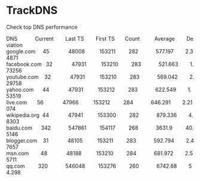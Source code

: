 # TrackDNS
Check top DNS performance


DNS&nbsp;&nbsp;&nbsp;&nbsp;&nbsp;&nbsp;&nbsp;&nbsp;&nbsp;&nbsp;&nbsp;&nbsp;Current&nbsp;&nbsp;&nbsp;&nbsp;&nbsp;&nbsp;&nbsp;&nbsp;Last&nbsp;TS&nbsp;&nbsp;&nbsp;&nbsp;&nbsp;&nbsp;&nbsp;&nbsp;First&nbsp;TS&nbsp;&nbsp;&nbsp;&nbsp;&nbsp;&nbsp;&nbsp;Count&nbsp;&nbsp;&nbsp;&nbsp;&nbsp;&nbsp;&nbsp;&nbsp;&nbsp;&nbsp;Average&nbsp;&nbsp;&nbsp;&nbsp;&nbsp;&nbsp;&nbsp;&nbsp;Deviation&nbsp;&nbsp;&nbsp;&nbsp;&nbsp;&nbsp;
google.com&nbsp;&nbsp;&nbsp;&nbsp;&nbsp;45&nbsp;&nbsp;&nbsp;&nbsp;&nbsp;&nbsp;&nbsp;&nbsp;&nbsp;&nbsp;&nbsp;&nbsp;&nbsp;48008&nbsp;&nbsp;&nbsp;&nbsp;&nbsp;&nbsp;&nbsp;&nbsp;&nbsp;&nbsp;153211&nbsp;&nbsp;&nbsp;&nbsp;&nbsp;&nbsp;&nbsp;&nbsp;&nbsp;282&nbsp;&nbsp;&nbsp;&nbsp;&nbsp;&nbsp;&nbsp;&nbsp;&nbsp;&nbsp;&nbsp;&nbsp;577.197&nbsp;&nbsp;&nbsp;&nbsp;&nbsp;&nbsp;&nbsp;&nbsp;2.34871&nbsp;&nbsp;&nbsp;&nbsp;&nbsp;&nbsp;&nbsp;&nbsp;
facebook.com&nbsp;&nbsp;&nbsp;32&nbsp;&nbsp;&nbsp;&nbsp;&nbsp;&nbsp;&nbsp;&nbsp;&nbsp;&nbsp;&nbsp;&nbsp;&nbsp;47931&nbsp;&nbsp;&nbsp;&nbsp;&nbsp;&nbsp;&nbsp;&nbsp;&nbsp;&nbsp;153210&nbsp;&nbsp;&nbsp;&nbsp;&nbsp;&nbsp;&nbsp;&nbsp;&nbsp;283&nbsp;&nbsp;&nbsp;&nbsp;&nbsp;&nbsp;&nbsp;&nbsp;&nbsp;&nbsp;&nbsp;&nbsp;521.663&nbsp;&nbsp;&nbsp;&nbsp;&nbsp;&nbsp;&nbsp;&nbsp;1.73256&nbsp;&nbsp;&nbsp;&nbsp;&nbsp;&nbsp;&nbsp;&nbsp;
youtube.com&nbsp;&nbsp;&nbsp;&nbsp;32&nbsp;&nbsp;&nbsp;&nbsp;&nbsp;&nbsp;&nbsp;&nbsp;&nbsp;&nbsp;&nbsp;&nbsp;&nbsp;47931&nbsp;&nbsp;&nbsp;&nbsp;&nbsp;&nbsp;&nbsp;&nbsp;&nbsp;&nbsp;153210&nbsp;&nbsp;&nbsp;&nbsp;&nbsp;&nbsp;&nbsp;&nbsp;&nbsp;283&nbsp;&nbsp;&nbsp;&nbsp;&nbsp;&nbsp;&nbsp;&nbsp;&nbsp;&nbsp;&nbsp;&nbsp;569.042&nbsp;&nbsp;&nbsp;&nbsp;&nbsp;&nbsp;&nbsp;&nbsp;2.29758&nbsp;&nbsp;&nbsp;&nbsp;&nbsp;&nbsp;&nbsp;&nbsp;
yahoo.com&nbsp;&nbsp;&nbsp;&nbsp;&nbsp;&nbsp;44&nbsp;&nbsp;&nbsp;&nbsp;&nbsp;&nbsp;&nbsp;&nbsp;&nbsp;&nbsp;&nbsp;&nbsp;&nbsp;47931&nbsp;&nbsp;&nbsp;&nbsp;&nbsp;&nbsp;&nbsp;&nbsp;&nbsp;&nbsp;153212&nbsp;&nbsp;&nbsp;&nbsp;&nbsp;&nbsp;&nbsp;&nbsp;&nbsp;283&nbsp;&nbsp;&nbsp;&nbsp;&nbsp;&nbsp;&nbsp;&nbsp;&nbsp;&nbsp;&nbsp;&nbsp;622.549&nbsp;&nbsp;&nbsp;&nbsp;&nbsp;&nbsp;&nbsp;&nbsp;1.53519&nbsp;&nbsp;&nbsp;&nbsp;&nbsp;&nbsp;&nbsp;&nbsp;
live.com&nbsp;&nbsp;&nbsp;&nbsp;&nbsp;&nbsp;&nbsp;56&nbsp;&nbsp;&nbsp;&nbsp;&nbsp;&nbsp;&nbsp;&nbsp;&nbsp;&nbsp;&nbsp;&nbsp;&nbsp;47966&nbsp;&nbsp;&nbsp;&nbsp;&nbsp;&nbsp;&nbsp;&nbsp;&nbsp;&nbsp;153212&nbsp;&nbsp;&nbsp;&nbsp;&nbsp;&nbsp;&nbsp;&nbsp;&nbsp;284&nbsp;&nbsp;&nbsp;&nbsp;&nbsp;&nbsp;&nbsp;&nbsp;&nbsp;&nbsp;&nbsp;&nbsp;646.291&nbsp;&nbsp;&nbsp;&nbsp;&nbsp;&nbsp;&nbsp;&nbsp;2.21074&nbsp;&nbsp;&nbsp;&nbsp;&nbsp;&nbsp;&nbsp;&nbsp;
wikipedia.org&nbsp;&nbsp;44&nbsp;&nbsp;&nbsp;&nbsp;&nbsp;&nbsp;&nbsp;&nbsp;&nbsp;&nbsp;&nbsp;&nbsp;&nbsp;47941&nbsp;&nbsp;&nbsp;&nbsp;&nbsp;&nbsp;&nbsp;&nbsp;&nbsp;&nbsp;153300&nbsp;&nbsp;&nbsp;&nbsp;&nbsp;&nbsp;&nbsp;&nbsp;&nbsp;282&nbsp;&nbsp;&nbsp;&nbsp;&nbsp;&nbsp;&nbsp;&nbsp;&nbsp;&nbsp;&nbsp;&nbsp;879.336&nbsp;&nbsp;&nbsp;&nbsp;&nbsp;&nbsp;&nbsp;&nbsp;4.8303&nbsp;&nbsp;&nbsp;&nbsp;&nbsp;&nbsp;&nbsp;&nbsp;&nbsp;
baidu.com&nbsp;&nbsp;&nbsp;&nbsp;&nbsp;&nbsp;342&nbsp;&nbsp;&nbsp;&nbsp;&nbsp;&nbsp;&nbsp;&nbsp;&nbsp;&nbsp;&nbsp;&nbsp;547861&nbsp;&nbsp;&nbsp;&nbsp;&nbsp;&nbsp;&nbsp;&nbsp;&nbsp;154117&nbsp;&nbsp;&nbsp;&nbsp;&nbsp;&nbsp;&nbsp;&nbsp;&nbsp;268&nbsp;&nbsp;&nbsp;&nbsp;&nbsp;&nbsp;&nbsp;&nbsp;&nbsp;&nbsp;&nbsp;&nbsp;3631.9&nbsp;&nbsp;&nbsp;&nbsp;&nbsp;&nbsp;&nbsp;&nbsp;&nbsp;40.5146&nbsp;&nbsp;&nbsp;&nbsp;&nbsp;&nbsp;&nbsp;&nbsp;
blogger.com&nbsp;&nbsp;&nbsp;&nbsp;31&nbsp;&nbsp;&nbsp;&nbsp;&nbsp;&nbsp;&nbsp;&nbsp;&nbsp;&nbsp;&nbsp;&nbsp;&nbsp;48105&nbsp;&nbsp;&nbsp;&nbsp;&nbsp;&nbsp;&nbsp;&nbsp;&nbsp;&nbsp;153211&nbsp;&nbsp;&nbsp;&nbsp;&nbsp;&nbsp;&nbsp;&nbsp;&nbsp;283&nbsp;&nbsp;&nbsp;&nbsp;&nbsp;&nbsp;&nbsp;&nbsp;&nbsp;&nbsp;&nbsp;&nbsp;592.794&nbsp;&nbsp;&nbsp;&nbsp;&nbsp;&nbsp;&nbsp;&nbsp;2.47657&nbsp;&nbsp;&nbsp;&nbsp;&nbsp;&nbsp;&nbsp;&nbsp;
msn.com&nbsp;&nbsp;&nbsp;&nbsp;&nbsp;&nbsp;&nbsp;&nbsp;48&nbsp;&nbsp;&nbsp;&nbsp;&nbsp;&nbsp;&nbsp;&nbsp;&nbsp;&nbsp;&nbsp;&nbsp;&nbsp;48188&nbsp;&nbsp;&nbsp;&nbsp;&nbsp;&nbsp;&nbsp;&nbsp;&nbsp;&nbsp;153210&nbsp;&nbsp;&nbsp;&nbsp;&nbsp;&nbsp;&nbsp;&nbsp;&nbsp;284&nbsp;&nbsp;&nbsp;&nbsp;&nbsp;&nbsp;&nbsp;&nbsp;&nbsp;&nbsp;&nbsp;&nbsp;681.972&nbsp;&nbsp;&nbsp;&nbsp;&nbsp;&nbsp;&nbsp;&nbsp;2.55711&nbsp;&nbsp;&nbsp;&nbsp;&nbsp;&nbsp;&nbsp;&nbsp;
qq.com&nbsp;&nbsp;&nbsp;&nbsp;&nbsp;&nbsp;&nbsp;&nbsp;&nbsp;320&nbsp;&nbsp;&nbsp;&nbsp;&nbsp;&nbsp;&nbsp;&nbsp;&nbsp;&nbsp;&nbsp;&nbsp;546048&nbsp;&nbsp;&nbsp;&nbsp;&nbsp;&nbsp;&nbsp;&nbsp;&nbsp;153276&nbsp;&nbsp;&nbsp;&nbsp;&nbsp;&nbsp;&nbsp;&nbsp;&nbsp;260&nbsp;&nbsp;&nbsp;&nbsp;&nbsp;&nbsp;&nbsp;&nbsp;&nbsp;&nbsp;&nbsp;&nbsp;6742.68&nbsp;&nbsp;&nbsp;&nbsp;&nbsp;&nbsp;&nbsp;&nbsp;54.298&nbsp;&nbsp;&nbsp;&nbsp;&nbsp;
